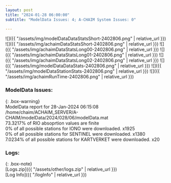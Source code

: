 ```yaml
---
layout: post
title: "2024-01-28 06:00:00"
subtitle: "ModelData Issues: 4; A-CHAIM System Issues: 0"

---
```


![]({{ "/assets/img/modelDataDataStatsShort-2402806.png" | relative_url }})
![]({{ "/assets/img/achaimDataStatsShort-2402806.png" | relative_url }})
![]({{ "/assets/img/achaimDataStatsLong00-2402806.png" | relative_url }})
![]({{ "/assets/img/achaimDataStatsLong01-2402806.png" | relative_url }})
![]({{ "/assets/img/achaimDataStatsLong02-2402806.png" | relative_url }})
![]({{ "/assets/img/modelDataDataStats-2402806.png" | relative_url }})
![]({{ "/assets/img/modelDataStationStats-2402806.png" | relative_url }})
![]({{ "/assets/img/achaimRunTime-2402806.png" | relative_url }})


### ModelData Issues:  
  
{: .box-warning}  
 ModelData report for 28-Jan-2024 06:15:08   
 /home/chaim/ACHAIM_SERVER/A-CHAIM/modelData/2024/028/06/modelData.mat   
 73.3217% of RIO absoprtion values are finite   
 0% of all possible stations for IONO were downloaded. x1925   
 0% of all possible stations for SENTINEL were downloaded. x1380   
 7.0234% of all possible stations for KARTVERKET were downloaded. x20   
  


### Logs:  
  
{: .box-note}  
[Logs.zip]({{ "/assets/other/logs.zip" | relative_url }})  
[Log Info]({{ "/logInfo" | relative_url }})  
